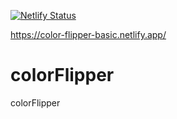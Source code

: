 [![Netlify Status](https://api.netlify.com/api/v1/badges/e9085d78-df08-4cc2-94a9-7ebe27812aa9/deploy-status)](https://app.netlify.com/sites/color-flipper-basic/deploys)

https://color-flipper-basic.netlify.app/

# colorFlipper
colorFlipper
